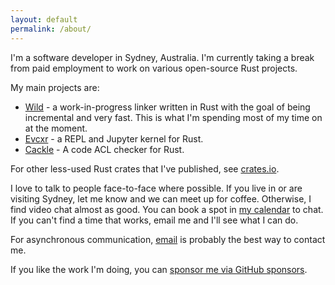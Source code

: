 ```yaml
---
layout: default
permalink: /about/
---
```


I'm a software developer in Sydney, Australia. I'm currently taking a break from paid employment to
work on various open-source Rust projects.

My main projects are:

* [Wild](https://github.com/davidlattimore/wild) - a work-in-progress linker written in Rust with
  the goal of being incremental and very fast. This is what I'm spending most of my time on at the
  moment.
* [Evcxr](https://github.com/evcxr/evcxr) - a REPL and Jupyter kernel for Rust.
* [Cackle](https://github.com/davidlattimore/cackle) - A code ACL checker for Rust.

For other less-used Rust crates that I've published, see
[crates.io](https://crates.io/users/davidlattimore).

I love to talk to people face-to-face where possible. If you live in or are visiting Sydney, let me
know and we can meet up for coffee. Otherwise, I find video chat almost as good. You can book a spot
in [my calendar](https://calendar.app.google/MBYQeATMNBvuK8AZ6) to chat. If you can't find a time
that works, email me and I'll see what I can do.

For asynchronous communication, [email](mailto:dvdlttmr@gmail.com) is probably the best way to
contact me.

If you like the work I'm doing, you can [sponsor me via GitHub
sponsors](https://github.com/sponsors/davidlattimore).
